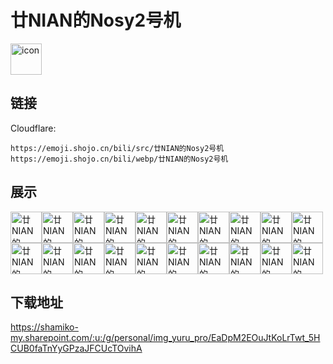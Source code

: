 # 廿NIAN的Nosy2号机
<img src="https://emoji.shojo.cn/bili/src/廿NIAN的Nosy2号机/icon.png" width="50" height="50" alt="icon">

## 链接
Cloudflare:
```
https://emoji.shojo.cn/bili/src/廿NIAN的Nosy2号机
https://emoji.shojo.cn/bili/webp/廿NIAN的Nosy2号机
```
## 展示
<img src="https://emoji.shojo.cn/bili/src/廿NIAN的Nosy2号机/廿NIAN的Nosy2号机-谢谢老板.png" width="50" height="50" alt="廿NIAN的Nosy2号机-谢谢老板"><img src="https://emoji.shojo.cn/bili/src/廿NIAN的Nosy2号机/廿NIAN的Nosy2号机-有事吗.png" width="50" height="50" alt="廿NIAN的Nosy2号机-有事吗"><img src="https://emoji.shojo.cn/bili/src/廿NIAN的Nosy2号机/廿NIAN的Nosy2号机-逃跑.png" width="50" height="50" alt="廿NIAN的Nosy2号机-逃跑"><img src="https://emoji.shojo.cn/bili/src/廿NIAN的Nosy2号机/廿NIAN的Nosy2号机-无语.png" width="50" height="50" alt="廿NIAN的Nosy2号机-无语"><img src="https://emoji.shojo.cn/bili/src/廿NIAN的Nosy2号机/廿NIAN的Nosy2号机-生气.png" width="50" height="50" alt="廿NIAN的Nosy2号机-生气"><img src="https://emoji.shojo.cn/bili/src/廿NIAN的Nosy2号机/廿NIAN的Nosy2号机-救命.png" width="50" height="50" alt="廿NIAN的Nosy2号机-救命"><img src="https://emoji.shojo.cn/bili/src/廿NIAN的Nosy2号机/廿NIAN的Nosy2号机-想想.png" width="50" height="50" alt="廿NIAN的Nosy2号机-想想"><img src="https://emoji.shojo.cn/bili/src/廿NIAN的Nosy2号机/廿NIAN的Nosy2号机-抓狂.png" width="50" height="50" alt="廿NIAN的Nosy2号机-抓狂"><img src="https://emoji.shojo.cn/bili/src/廿NIAN的Nosy2号机/廿NIAN的Nosy2号机-啥.png" width="50" height="50" alt="廿NIAN的Nosy2号机-啥"><img src="https://emoji.shojo.cn/bili/src/廿NIAN的Nosy2号机/廿NIAN的Nosy2号机-没问题.png" width="50" height="50" alt="廿NIAN的Nosy2号机-没问题"><img src="https://emoji.shojo.cn/bili/src/廿NIAN的Nosy2号机/廿NIAN的Nosy2号机-带薪拉屎.png" width="50" height="50" alt="廿NIAN的Nosy2号机-带薪拉屎"><img src="https://emoji.shojo.cn/bili/src/廿NIAN的Nosy2号机/廿NIAN的Nosy2号机-带薪便秘.png" width="50" height="50" alt="廿NIAN的Nosy2号机-带薪便秘"><img src="https://emoji.shojo.cn/bili/src/廿NIAN的Nosy2号机/廿NIAN的Nosy2号机-路过.png" width="50" height="50" alt="廿NIAN的Nosy2号机-路过"><img src="https://emoji.shojo.cn/bili/src/廿NIAN的Nosy2号机/廿NIAN的Nosy2号机-听听八卦.png" width="50" height="50" alt="廿NIAN的Nosy2号机-听听八卦"><img src="https://emoji.shojo.cn/bili/src/廿NIAN的Nosy2号机/廿NIAN的Nosy2号机-揪.png" width="50" height="50" alt="廿NIAN的Nosy2号机-揪"><img src="https://emoji.shojo.cn/bili/src/廿NIAN的Nosy2号机/廿NIAN的Nosy2号机-谁干的好事.png" width="50" height="50" alt="廿NIAN的Nosy2号机-谁干的好事"><img src="https://emoji.shojo.cn/bili/src/廿NIAN的Nosy2号机/廿NIAN的Nosy2号机-霍.png" width="50" height="50" alt="廿NIAN的Nosy2号机-霍"><img src="https://emoji.shojo.cn/bili/src/廿NIAN的Nosy2号机/廿NIAN的Nosy2号机-紧张.png" width="50" height="50" alt="廿NIAN的Nosy2号机-紧张"><img src="https://emoji.shojo.cn/bili/src/廿NIAN的Nosy2号机/廿NIAN的Nosy2号机-呕呕呕.png" width="50" height="50" alt="廿NIAN的Nosy2号机-呕呕呕"><img src="https://emoji.shojo.cn/bili/src/廿NIAN的Nosy2号机/廿NIAN的Nosy2号机-来不及.png" width="50" height="50" alt="廿NIAN的Nosy2号机-来不及">

## 下载地址

https://shamiko-my.sharepoint.com/:u:/g/personal/img_yuru_pro/EaDpM2EOuJtKoLrTwt_5HCUB0faTnYyGPzaJFCUcTOvihA